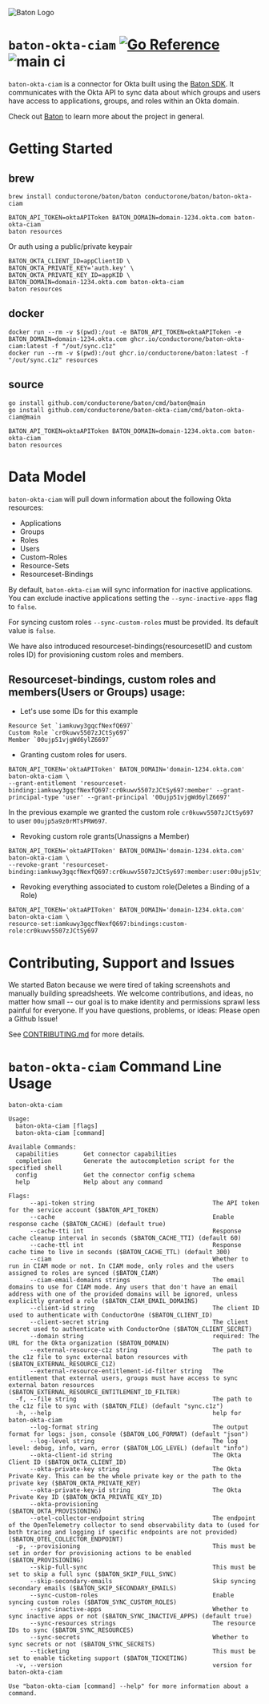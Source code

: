 ![Baton Logo](./docs/images/baton-logo.png)

# `baton-okta-ciam` [![Go Reference](https://pkg.go.dev/badge/github.com/conductorone/baton-okta-ciam.svg)](https://pkg.go.dev/github.com/conductorone/baton-okta-ciam) ![main ci](https://github.com/conductorone/baton-okta-ciam/actions/workflows/main.yaml/badge.svg)

`baton-okta-ciam` is a connector for Okta built using the [Baton SDK](https://github.com/conductorone/baton-sdk). It communicates with the Okta API to sync data about which groups and users have access to applications, groups, and roles within an Okta domain.

Check out [Baton](https://github.com/conductorone/baton) to learn more about the project in general.

# Getting Started

## brew

```
brew install conductorone/baton/baton conductorone/baton/baton-okta-ciam

BATON_API_TOKEN=oktaAPIToken BATON_DOMAIN=domain-1234.okta.com baton-okta-ciam
baton resources
```

Or auth using a public/private keypair

```
BATON_OKTA_CLIENT_ID=appClientID \
BATON_OKTA_PRIVATE_KEY='auth.key' \
BATON_OKTA_PRIVATE_KEY_ID=appKID \
BATON_DOMAIN=domain-1234.okta.com baton-okta-ciam
baton resources
```

## docker

```
docker run --rm -v $(pwd):/out -e BATON_API_TOKEN=oktaAPIToken -e BATON_DOMAIN=domain-1234.okta.com ghcr.io/conductorone/baton-okta-ciam:latest -f "/out/sync.c1z"
docker run --rm -v $(pwd):/out ghcr.io/conductorone/baton:latest -f "/out/sync.c1z" resources
```

## source

```
go install github.com/conductorone/baton/cmd/baton@main
go install github.com/conductorone/baton-okta-ciam/cmd/baton-okta-ciam@main

BATON_API_TOKEN=oktaAPIToken BATON_DOMAIN=domain-1234.okta.com baton-okta-ciam
baton resources
```

# Data Model

`baton-okta-ciam` will pull down information about the following Okta resources:

- Applications
- Groups
- Roles
- Users
- Custom-Roles
- Resource-Sets
- Resourceset-Bindings

By default, `baton-okta-ciam` will sync information for inactive applications. You can exclude inactive applications setting the `--sync-inactive-apps` flag to `false`.

For syncing custom roles `--sync-custom-roles` must be provided. Its default value is `false`.

We have also introduced resourceset-bindings(resourcesetID and custom roles ID) for provisioning custom roles and members.

## Resourceset-bindings, custom roles and members(Users or Groups) usage:

- Let's use some IDs for this example
```
Resource Set `iamkuwy3gqcfNexfQ697`
Custom Role `cr0kuwv5507zJCtSy697`
Member `00ujp51vjgWd6ylZ6697`
```

- Granting custom roles for users.
```
BATON_API_TOKEN='oktaAPIToken' BATON_DOMAIN='domain-1234.okta.com' baton-okta-ciam \
--grant-entitlement 'resourceset-binding:iamkuwy3gqcfNexfQ697:cr0kuwv5507zJCtSy697:member' --grant-principal-type 'user' --grant-principal '00ujp51vjgWd6ylZ6697'
```

In the previous example we granted the custom role `cr0kuwv5507zJCtSy697` to user `00ujp5a9z0rMTsPRW697`.

- Revoking custom role grants(Unassigns a Member)
```
BATON_API_TOKEN='oktaAPIToken' BATON_DOMAIN='domain-1234.okta.com' baton-okta-ciam \
--revoke-grant 'resourceset-binding:iamkuwy3gqcfNexfQ697:cr0kuwv5507zJCtSy697:member:user:00ujp51vjgWd6ylZ6697' 
```

- Revoking everything associated to custom role(Deletes a Binding of a Role)
```
BATON_API_TOKEN='oktaAPIToken' BATON_DOMAIN='domain-1234.okta.com' baton-okta-ciam \
resource-set:iamkuwy3gqcfNexfQ697:bindings:custom-role:cr0kuwv5507zJCtSy697 
```

# Contributing, Support and Issues

We started Baton because we were tired of taking screenshots and manually building spreadsheets. We welcome contributions, and ideas, no matter how small -- our goal is to make identity and permissions sprawl less painful for everyone. If you have questions, problems, or ideas: Please open a Github Issue!

See [CONTRIBUTING.md](https://github.com/ConductorOne/baton/blob/main/CONTRIBUTING.md) for more details.

# `baton-okta-ciam` Command Line Usage

```
baton-okta-ciam

Usage:
  baton-okta-ciam [flags]
  baton-okta-ciam [command]

Available Commands:
  capabilities       Get connector capabilities
  completion         Generate the autocompletion script for the specified shell
  config             Get the connector config schema
  help               Help about any command

Flags:
      --api-token string                                 The API token for the service account ($BATON_API_TOKEN)
      --cache                                            Enable response cache ($BATON_CACHE) (default true)
      --cache-tti int                                    Response cache cleanup interval in seconds ($BATON_CACHE_TTI) (default 60)
      --cache-ttl int                                    Response cache time to live in seconds ($BATON_CACHE_TTL) (default 300)
      --ciam                                             Whether to run in CIAM mode or not. In CIAM mode, only roles and the users assigned to roles are synced ($BATON_CIAM)
      --ciam-email-domains strings                       The email domains to use for CIAM mode. Any users that don't have an email address with one of the provided domains will be ignored, unless explicitly granted a role ($BATON_CIAM_EMAIL_DOMAINS)
      --client-id string                                 The client ID used to authenticate with ConductorOne ($BATON_CLIENT_ID)
      --client-secret string                             The client secret used to authenticate with ConductorOne ($BATON_CLIENT_SECRET)
      --domain string                                    required: The URL for the Okta organization ($BATON_DOMAIN)
      --external-resource-c1z string                     The path to the c1z file to sync external baton resources with ($BATON_EXTERNAL_RESOURCE_C1Z)
      --external-resource-entitlement-id-filter string   The entitlement that external users, groups must have access to sync external baton resources ($BATON_EXTERNAL_RESOURCE_ENTITLEMENT_ID_FILTER)
  -f, --file string                                      The path to the c1z file to sync with ($BATON_FILE) (default "sync.c1z")
  -h, --help                                             help for baton-okta-ciam
      --log-format string                                The output format for logs: json, console ($BATON_LOG_FORMAT) (default "json")
      --log-level string                                 The log level: debug, info, warn, error ($BATON_LOG_LEVEL) (default "info")
      --okta-client-id string                            The Okta Client ID ($BATON_OKTA_CLIENT_ID)
      --okta-private-key string                          The Okta Private Key. This can be the whole private key or the path to the private key ($BATON_OKTA_PRIVATE_KEY)
      --okta-private-key-id string                       The Okta Private Key ID ($BATON_OKTA_PRIVATE_KEY_ID)
      --okta-provisioning                                ($BATON_OKTA_PROVISIONING)
      --otel-collector-endpoint string                   The endpoint of the OpenTelemetry collector to send observability data to (used for both tracing and logging if specific endpoints are not provided) ($BATON_OTEL_COLLECTOR_ENDPOINT)
  -p, --provisioning                                     This must be set in order for provisioning actions to be enabled ($BATON_PROVISIONING)
      --skip-full-sync                                   This must be set to skip a full sync ($BATON_SKIP_FULL_SYNC)
      --skip-secondary-emails                            Skip syncing secondary emails ($BATON_SKIP_SECONDARY_EMAILS)
      --sync-custom-roles                                Enable syncing custom roles ($BATON_SYNC_CUSTOM_ROLES)
      --sync-inactive-apps                               Whether to sync inactive apps or not ($BATON_SYNC_INACTIVE_APPS) (default true)
      --sync-resources strings                           The resource IDs to sync ($BATON_SYNC_RESOURCES)
      --sync-secrets                                     Whether to sync secrets or not ($BATON_SYNC_SECRETS)
      --ticketing                                        This must be set to enable ticketing support ($BATON_TICKETING)
  -v, --version                                          version for baton-okta-ciam

Use "baton-okta-ciam [command] --help" for more information about a command.
```
